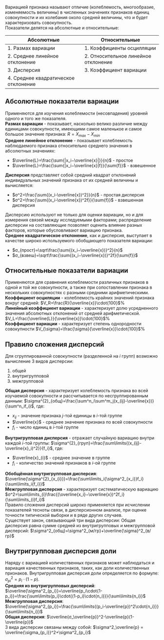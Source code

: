 Вариацией признака называют отличие (колеблемость, многообразие, изменяемость величины) в численных значениях признаков единиц совокупности и их колебания около средней величины, что и будет характеризовать совокупность.  
Показатели делятся на абсолютные и относительные:

| Абсолютные                           | Относительные                        |
| ------------------------------------ | ------------------------------------ |
| 1. Размах вариации                   | 1. Коэффициенты осцилляции           |
| 2. Среднее линейное отклонение       | 2. Относительное линейное отклонение |
| 3. Дисперсия                         | 3. Коэффициент вариации              |
| 4. Среднее квадратическое отклонение |                                      |
## Абсолютные показатели вариации
Применяются для изучения колеблемости (несовпадения) уровней одного и того же показателя.  
**Размах вариации** - показывает, насколько велико различие между единицами совокупности, имеющими самое маленькое и самое большое значение признака: $R=X_{max}−X_{min}$  
**Среднее линейное отклонение** - показывает колеблемость наблюдаемого признака относительно среднего значения в абсолютных значениях:  
- $\overline{L}=\frac{\sum{|x_i−\overline{x}|}}{n}$ - простое
- $\overline{L}=\frac{\sum{|x_i−\overline{x}|f}}{\sum{f}}$ - взвешенное
  
**Дисперсия** представляет собой средний квадрат отклонений индивидуальных значений признака от их средней величины и вычисляется:
- $σ^2=\frac{\sum{(x_i-\overline{x})^2}}{n}$ - простая дисперсия
-  $σ^2=\frac{\sum{(x_i-\overline{x})^2f}}{\sum{f}}$ - взвешенная дисперсия
  
Дисперсию используют не только для оценки вариации, но и для измерения связей между исследуемыми факторами; распределение дисперсии на составляющие позволяет оценить влияние разных факторов, которые обусловливают вариацию признака.  
**Среднее квадратическое отклонение**, как и дисперсия, выступает в качестве широко используемого обобщающего показателя вариации:
- $σ_{прост}=\sqrt\frac{\sum{(x_i−\overline{x})}^2}{n}$ 
- $σ_{взвеш}=\sqrt\frac{\sum{(x_i−\overline{x})}^2f}{\sum{f}}$ 
## Относительные показатели вариации
Применяются для сравнения колеблемости различных признаков в одной и той же совокупности, а также при сопоставлении признака в нескольких совокупностях с разными средними арифметическими.  
**Коэффициент осциляции** - колеблемость крайних значений признака вокруг средней: $V_R=\frac{R}{\overline{x}}\cdot{100}$%  
**Линейный коэффициент вариации** - характеризует долю усредненного значения абсолютных отклонений от средней арифметической. $V_L=\frac{\overline{L}}{\overline{x}}\cdot{100}$%  
**Коэффициент вариации** - характеризует степень однородности совокупности $V_{\sigma}=\frac{\sigma}{\overline{x}}\cdot{100}$%
## Правило сложения дисперсий
Для сгруппированной совокупности (разделенной на $i$ групп) возможно вычисление 3 видов дисперсии:
1. общей
2. внутригрупповой
3. межгрупповой
  
**Общая дисперсия** - характеризует колеблемость признака во всей изучаемой совокупности и рассчитывается по несгруппированным данным: $\sigma^{2}_{общ}=\frac{\sum^n_i\sum^m_j(x_{ij}-\overline{x})}{\sum^n_if_i}$, где:  
- $x_{ij}$ - значение признака $j$-той единицы в $i$-той группе  
- $\overline{x}$ - среднее значение признака по всей совокупности 
- $f_i$ - число единиц в $i$-той группе
  
**Внутригрупповая дисперсия** - отражает случайную вариацию внутри каждой $i$-той группы: $\sigma^{2}_{груп}=\frac{\sum\limits{(x_{ij}-\overline{x}_i)^2}}{f_i}$, где:  
- $\overline{x}_{i}$ - среднее значение в группе
- $f_{i}$ - количество значений признаков в $i$-ой группе
  
**Обобщённая внутригрупповая дисперсия**: $\overline{\sigma^{2}_{x_{i}}}=\frac{\sum\limits_i{\sigma^2_{x_i}}f_i}{\sum\limits_i{f_i}}$  
**Межгрупповая дисперсия** - характеризует систематическую вариацию $σ^2=\sum\limits_{i}\frac{(\overline{x_i}−\overline{x})^2f_i}{\sum\limits_{i}f_i}$  
Правило сложения дисперсий широко применяется при исчислении показателей тесноты связи, в дисперсионном анализе, при оценке точности типической выборки и в ряде других случаев.  
Существует закон, связывающий три вида дисперсии: Общая дисперсия равна сумме средней из внутригрупповых и межгрупповой дисперсий: $\sigma^2_{общ}=\sigma^2_{м/гр}+\overline{\sigma}^2_{в/гр}$
## Внутригрупповая дисперсия доли

Наряду с вариацией количественных признаков может наблюдаться и вариация качественных признаков, таких, как доли количественных признаков. Внутригрупповая дисперсия доли определяется по формуле: $σ^2_{pi}=p_i⋅(1−p)$.  
**Средняя из внутригрупповых дисперсий**: $\overline{\sigma^2_{p_i}}=\overline{p_i\cdot{1-p_i}}=\frac{\sum\limits{p_i}\cdot{(1-p_i)\cdot{n_i}}}{\sum\limits{n_i}}$  
**Межгрупповая дисперсия**: $\overline{\sigma^2_{p_i}}=\frac{\sum\limits{(p_i-\overline{p})^2\cdot{n_i}}}{\sum\limits{n_i}}$  
**Общая дисперсия**: $\overline{σ_\overline{p}}^2-\overline{p}(1-\overline{p})$  
3 вида дисперсии связаны между собой: $\sigma^2_\overline{p} = \overline{\sigma_{p_i}}^2+\sigma^2_{p_i}$
